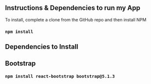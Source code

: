 ## Instructions & Dependencies to run my App

To install, complete a clone from the GitHub repo and then install NPM

### `npm install`

## Dependencies to Install

## Bootstrap
### `npm install react-bootstrap bootstrap@5.1.3`

<!-- Ropto – Front-end Tech Test

Using https://github.com/HackerNews/API create a React user interface that will display a list of the top 10 current posts from hacker news. Each post should be clickable and will open a sensibly sized collapsible panel containing meta data about the post and also the current top 3 comments and any meta data about that comment, each of the comments should then show the top 3 children of that comment, that should be repeated until there are no more children to display. This page should be sensibly styled for an easy to digest, modern, user interface. We are looking for clean code that is reusable and maintainable.

The finished task can be hosted by the candidate and the source code provided separately or provided with instructions on how to build the page.

Estimated time for completion is 2-3 hours. -->
